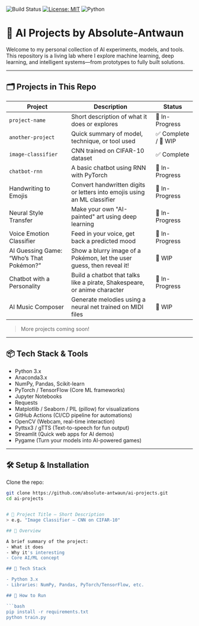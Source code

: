 ![Build Status](https://github.com/absolute-antwaun/ai-projects/actions/workflows/python.yml/badge.svg?branch=main)
[![License: MIT](https://img.shields.io/badge/License-MIT-yellow.svg)](https://opensource.org/licenses/MIT)
![Python](https://img.shields.io/badge/Python-3.10-blue.svg)


# 🧠 AI Projects by Absolute-Antwaun

Welcome to my personal collection of AI experiments, models, and tools. This repository is a living lab where I explore machine learning, deep learning, and intelligent systems—from prototypes to fully built solutions.

---

## 🗂️ Projects in This Repo

| Project | Description | Status |
|---------|-------------|--------|
| `project-name` | Short description of what it does or explores | 🧪 In-Progress |
| `another-project` | Quick summary of model, technique, or tool used | ✅ Complete / 🔧 WIP |
| `image-classifier` | CNN trained on CIFAR-10 dataset | ✅ Complete |
| `chatbot-rnn` | A basic chatbot using RNN with PyTorch | 🧪 In-Progress |
| Handwriting to Emojis | Convert handwritten digits or letters into emojis using an ML classifier | 🧪 In-Progress |
| Neural Style Transfer | Make your own "AI-painted" art using deep learning | 🧪 In-Progress |
| Voice Emotion Classifier | Feed in your voice, get back a predicted mood | 🧪 In-Progress |
| AI Guessing Game: “Who’s That Pokémon?” | Show a blurry image of a Pokémon, let the user guess, then reveal it! | 🔧 WIP |
| Chatbot with a Personality | Build a chatbot that talks like a pirate, Shakespeare, or anime character | 🧪 In-Progress |
| AI Music Composer | Generate melodies using a neural net trained on MIDI files | 🔧 WIP |


> More projects coming soon!

---

## 📦 Tech Stack & Tools

- Python 3.x
- Anaconda3.x
- NumPy, Pandas, Scikit-learn
- PyTorch / TensorFlow (Core ML frameworks)
- Jupyter Notebooks
- Requests
- Matplotlib / Seaborn / PIL (pillow) for visualizations
- GitHub Actions (CI/CD pipeline for automations)
- OpenCV	(Webcam, real-time interaction)
- Pyttsx3 / gTTS	(Text-to-speech for fun output)
- Streamlit	(Quick web apps for AI demos)
- Pygame	(Turn your models into AI-powered games)

---

## 🛠️ Setup & Installation

Clone the repo:
```bash
git clone https://github.com/absolute-antwaun/ai-projects.git
cd ai-projects


# 🧠 Project Title – Short Description
> e.g. "Image Classifier – CNN on CIFAR-10"

## 📌 Overview

A brief summary of the project:
- What it does
- Why it's interesting
- Core AI/ML concept

## 🔧 Tech Stack

- Python 3.x
- Libraries: NumPy, Pandas, PyTorch/TensorFlow, etc.

## 🧪 How to Run

```bash
pip install -r requirements.txt
python train.py
